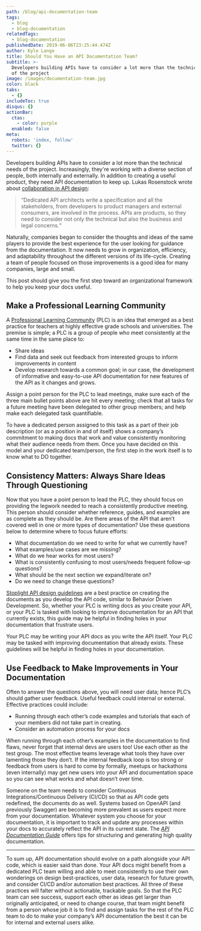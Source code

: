```yaml
---
path: /blog/api-documentation-team
tags:
  - blog
  - blog-documentation
relatedTags:
  - blog-documentation
publishedDate: 2019-06-06T23:25:44.474Z
author: Kyle Lange
title: Should You Have an API Documentation Team?
subtitle: >-
  Developers building APIs have to consider a lot more than the technical needs
  of the project
image: /images/documentation-team.jpg
color: black
tabs:
  - {}
includeToc: true
disqus: {}
actionBar:
  ctas:
    - color: purple
  enabled: false
meta:
  robots: 'index, follow'
  twitter: {}
---
```


Developers building APIs have to consider a lot more than the technical needs of the project. Increasingly, they're working with a diverse section of people, both internally and externally. In addition to creating a useful product, they need API documentation to keep up. Lukas Rosenstock wrote about [collaboration in API design](https://stoplight.io/blog/openapi-and-design-first-principles-96e7c4b2aec1/):

> “Dedicated API architects write a specification and all the stakeholders, from developers to product managers and external consumers, are involved in the process. APIs are products, so they need to consider not only the technical but also the business and legal concerns.“

Naturally, companies began to consider the thoughts and ideas of the same players to provide the best experience for the user looking for guidance from the documentation. It now needs to grow in organization, efficiency, and adaptability throughout the different versions of its life-cycle. Creating a team of people focused on those improvements is a good idea for many companies, large and small.

This post should give you the first step toward an organizational framework to help you keep your docs useful.

## Make a Professional Learning Community

A [Professional Learning Community](https://sites.google.com/site/proflearncommunities/) (PLC) is an idea that emerged as a best practice for teachers at highly effective grade schools and universities. The premise is simple; a PLC is a group of people who meet consistently at the same time in the same place to:

- Share ideas
- Find data and seek out feedback from interested groups to inform improvements in content
- Develop research towards a common goal; in our case, the development of informative and easy-to-use API documentation for new features of the API as it changes and grows.

Assign a point person for the PLC to lead meetings, make sure each of the three main bullet points above are hit every meeting; check that all tasks for a future meeting have been delegated to other group members; and help make each delegated task quantifiable.

To have a dedicated person assigned to this task as a part of their job description (or as a position in and of itself) shows a company’s commitment to making docs that work and value consistently monitoring what their audience needs from them. Once you have decided on this model and your dedicated team/person, the first step in the work itself is to know what to DO together.

## Consistency Matters: Always Share Ideas Through Questioning

Now that you have a point person to lead the PLC, they should focus on providing the legwork needed to reach a consistently productive meeting. This person should consider whether reference, guides, and examples are as complete as they should be. Are there areas of the API that aren’t covered well in one or more types of documentation? Use these questions below to determine where to focus future efforts:

- What documentation do we need to write for what we currently have?
- What examples/use cases are we missing?
- What do we hear works for most users?
- What is consistently confusing to most users/needs frequent follow-up questions?
- What should be the next section we expand/iterate on?
- Do we need to change these questions?

[Stoplight API design guidelines](https://stoplight.io/api-design-guide/basics/) are a best practice on creating the documents as you develop the API code, similar to Behavior Driven Development. So, whether your PLC is writing docs as you create your API, or your PLC is tasked with looking to improve documentation for an API that currently exists, this guide may be helpful in finding holes in your documentation that frustrate users.

Your PLC may be writing your API docs as you write the API itself. Your PLC may be tasked with improving documentation that already exists. These guidelines will be helpful in finding holes in your documentation.

## Use Feedback to Make Improvements in Your Documentation

Often to answer the questions above, you will need user data; hence PLC’s should gather user feedback. Useful feedback could internal or external. Effective practices could include:

- Running through each other’s code examples and tutorials that each of your members did not take part in creating.
- Consider an automation process for your docs

When running through each other’s examples in the documentation to find flaws, never forget that internal devs are users too! Use each other as the test group. The most effective teams leverage what tools they have over lamenting those they don’t. If the internal feedback loop is too strong or feedback from users is hard to come by formally, meetups or hackathons (even internally) may get new users into your API and documentation space so you can see what works and what doesn’t over time.

Someone on the team needs to consider Continuous Integrations/Continuous Delivery (CI/CD) so that as API code gets redefined, the documents do as well. Systems based on OpenAPI (and previously Swagger) are becoming more prevalent as users expect more from your documentation. Whatever system you choose for your documentation, it is important to track and update any processes within your docs to accurately reflect the API in its current state. The _[API Documentation Guide](https://stoplight.io/api-documentation-guide/basics/)_ offers tips for structuring and generating high quality documentation.

---

To sum up, API documentation should evolve on a path alongside your API code, which is easier said than done. Your API docs might benefit from a dedicated PLC team willing and able to meet consistently to use their own wonderings on design best-practices, user data, research for future growth, and consider CI/CD and/or automation best practices. All three of these practices will falter without actionable, trackable goals. So that the PLC team can see success, support each other as ideas get larger than originally anticipated, or need to change course, that team might benefit from a person whose job it is to find and assign tasks for the rest of the PLC team to do to make your company’s API documentation the best it can be for internal and external users alike.
